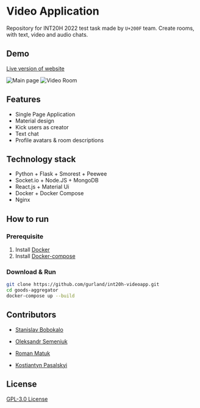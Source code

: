 # Video Application
Repository for INT20H 2022 test task made by `U+200F` team.
Create rooms, with text, video and audio chats.

## Demo
[Live version of website](http://157.90.230.141//)

![Main page](https://i.imgur.com/uTJXnOf.png)
![Video Room](https://i.imgur.com/uTJXnOf.png)

## Features
- Single Page Application
- Material design
- Kick users as creator
- Text chat
- Profile avatars & room descriptions

## Technology stack
- Python + Flask + Smorest + Peewee
- Socket.io + Node.JS + MongoDB
- React.js + Material Ui
- Docker + Docker Compose
- Nginx

## How to run

### Prerequisite
1. Install [Docker](https://docs.docker.com/get-docker/)
2. Install [Docker-compose](https://docs.docker.com/compose/install/)

### Download & Run
```sh
git clone https://github.com/gurland/int20h-videoapp.git
cd goods-aggregator
docker-compose up --build
```

## Contributors

- [Stanislav Bobokalo](https://github.com/gurland/)

- [Oleksandr Semeniuk](https://github.com/dvoyakiy)

- [Roman Matuk](https://github.com/r666666)

- [Kostiantyn Pasalskyi](https://github.com/kiririnou)


## License
[GPL-3.0 License](https://github.com/gurland/int20h-videoapp/blob/main/LICENSE)
